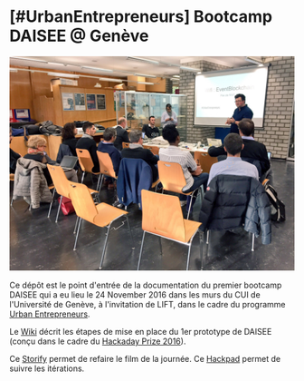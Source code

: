 # [#UrbanEntrepreneurs] Bootcamp DAISEE @ Genève 

![UrbanEntreprneurs](https://github.com/DAISEE/LIFT-Workshop/blob/master/images/IMG_4695.JPG)

Ce dépôt est le point d'entrée de la documentation du premier bootcamp DAISEE qui a eu lieu le 24 November 2016 dans les murs du CUI de l'Université de Genève, à l'invitation de LIFT, dans le cadre du programme [Urban Entrepreneurs](http://www.urbanentrepreneurs.io/energyblockchain).

Le [Wiki](https://github.com/DAISEE/LIFT-Workshop/wiki) décrit les  étapes de mise en place du 1er prototype de DAISEE (conçu dans le cadre du [Hackaday Prize 2016](https://hackaday.io/project/10879-the-internets-of-energy-call-me-daisee)).

Ce [Storify](https://storify.com/nicolasloubet/urbanentrepreneurs-daisee) permet de refaire le film de la journée. Ce [Hackpad](https://frama.link/DAISEE-Liftlab) permet de suivre les itérations.
